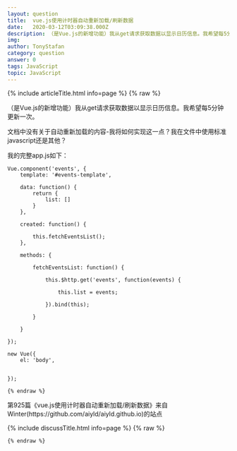 ```yaml
---
layout: question
title:  vue.js使用计时器自动重新加载/刷新数据
date:   2020-03-12T03:09:38.000Z
description: （是Vue.js的新增功能）我从get请求获取数据以显示日历信息。我希望每5分钟更新一次。文档中没有关于自动重新加载的内容-我将如何实现这一点？我在文...
img: 
author: TonyStafan
category: question
answer: 0
tags: JavaScript
topic: JavaScript
---
```

<div class="article-root">
  <div class="article">
    {% include articleTitle.html info=page %}
    {% raw %}
    <div class="article-content"><p><font style="vertical-align: inherit;"><font style="vertical-align: inherit;">（是Vue.js的新增功能）我从get请求获取数据以显示日历信息。</font><font style="vertical-align: inherit;">我希望每5分钟更新一次。</font></font></p>

<p><font style="vertical-align: inherit;"><font style="vertical-align: inherit;">文档中没有关于自动重新加载的内容-我将如何实现这一点？</font><font style="vertical-align: inherit;">我在文件中使用标准javascript还是其他？</font></font></p>

<p><font style="vertical-align: inherit;"><font style="vertical-align: inherit;">我的完整app.js如下：</font></font></p>

<pre><code>Vue.component('events', {<font></font>
    template: '#events-template',<font></font>
<font></font>
    data: function() {<font></font>
        return {<font></font>
            list: []<font></font>
        }<font></font>
    },<font></font>
<font></font>
    created: function() {<font></font>
<font></font>
        this.fetchEventsList();<font></font>
    },<font></font>
<font></font>
    methods: {<font></font>
<font></font>
        fetchEventsList: function() {<font></font>
<font></font>
            this.$http.get('events', function(events) {<font></font>
<font></font>
                this.list = events;<font></font>
<font></font>
            }).bind(this);<font></font>
<font></font>
        }<font></font>
<font></font>
    }<font></font>
<font></font>
});<font></font>
<font></font>
new Vue({<font></font>
    el: 'body',<font></font>
<font></font>
<font></font>
});<font></font>
</code></pre></div>
    {% endraw %}
  </div>
  <p class="winter_mark">第925篇《vue.js使用计时器自动重新加载/刷新数据》来自Winter(https://github.com/aiyld/aiyld.github.io)的站点</p>
  <div class="discuss-wrapper">
    {% include discussTitle.html info=page %}
    {% raw %}
    
    {% endraw %}
  </div>
<div>
